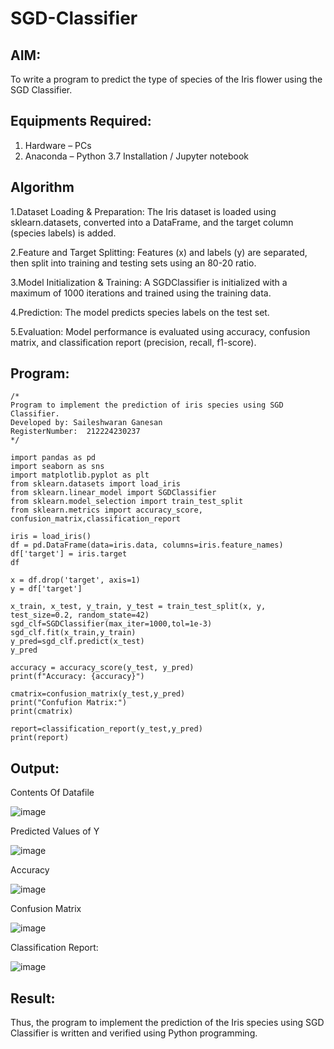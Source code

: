 # SGD-Classifier
## AIM:
To write a program to predict the type of species of the Iris flower using the SGD Classifier.

## Equipments Required:
1. Hardware – PCs
2. Anaconda – Python 3.7 Installation / Jupyter notebook

## Algorithm
1.Dataset Loading & Preparation: The Iris dataset is loaded using sklearn.datasets, converted into a DataFrame, and the target column (species labels) is added.

2.Feature and Target Splitting: Features (x) and labels (y) are separated, then split into training and testing sets using an 80-20 ratio.

3.Model Initialization & Training: A SGDClassifier is initialized with a maximum of 1000 iterations and trained using the training data.

4.Prediction: The model predicts species labels on the test set.

5.Evaluation: Model performance is evaluated using accuracy, confusion matrix, and classification report (precision, recall, f1-score).

## Program:
```
/*
Program to implement the prediction of iris species using SGD Classifier.
Developed by: Saileshwaran Ganesan
RegisterNumber:  212224230237
*/
```
```
import pandas as pd
import seaborn as sns
import matplotlib.pyplot as plt
from sklearn.datasets import load_iris
from sklearn.linear_model import SGDClassifier
from sklearn.model_selection import train_test_split
from sklearn.metrics import accuracy_score, confusion_matrix,classification_report
```
```
iris = load_iris()
df = pd.DataFrame(data=iris.data, columns=iris.feature_names)
df['target'] = iris.target
df
```
```
x = df.drop('target', axis=1)
y = df['target']
```
```
x_train, x_test, y_train, y_test = train_test_split(x, y, test_size=0.2, random_state=42)
sgd_clf=SGDClassifier(max_iter=1000,tol=1e-3)
sgd_clf.fit(x_train,y_train)
y_pred=sgd_clf.predict(x_test)
y_pred
```
```
accuracy = accuracy_score(y_test, y_pred)
print(f"Accuracy: {accuracy}")
```
```
cmatrix=confusion_matrix(y_test,y_pred)
print("Confufion Matrix:")
print(cmatrix)
```
```
report=classification_report(y_test,y_pred)
print(report)
```

## Output:
Contents Of Datafile

![image](https://github.com/user-attachments/assets/d1dbba1f-e720-4605-96d0-5f72f2d7e1d0)

Predicted Values of Y

![image](https://github.com/user-attachments/assets/c18a9eaf-5b84-4f08-938c-790c3efa835a)

Accuracy

![image](https://github.com/user-attachments/assets/03b2c6ec-9179-4652-a27a-39f5b3308820)

Confusion Matrix

![image](https://github.com/user-attachments/assets/2fca57ce-e1e3-4433-ba3f-5ffdfa24c29f)

Classification Report:

![image](https://github.com/user-attachments/assets/e0795964-924f-48b4-abfe-e0a40c3ecf59)





## Result:
Thus, the program to implement the prediction of the Iris species using SGD Classifier is written and verified using Python programming.
